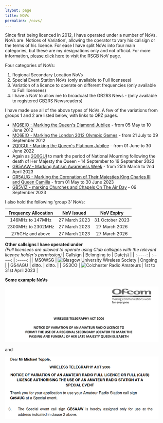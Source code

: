 ```yaml
---
layout: page
title: NOVs
permalink: /novs/
---
```


Since first being licenced in 2012, I have operated under a number of NoVs. NoVs are 'Notices of Variation', allowing the operator to vary his callsign or the terms of his licence. For ease I have split NoVs into four main categories, but these are my designations only and not official. For more information, [please click here](https://rsgb.org/main/operating/licensing-novs-visitors/online-nov-application/) to visit the RSGB NoV page.

Four categories of NoVs:

1. Regional Secondary Location NoVs
2. Special Event Station NoVs (only available to Full licensees)
3. Variation of a licence to operate on different frequencies (only available to Full licensees)
4. I have a NoV to allow me to broadcast the GB2RS News - (only available to registered GB2RS Newsreaders)

I have made use all of the above types of NoVs. A few of the variations from groups 1 and 2 are listed below, with links to QRZ pages.

- [MQ6EIO - Marking the Queen's Diamond Jubilee](https://www.qrz.com/db/mq6eio) - from 05 May to 10 June 2012
- [MO6EIO - Marking the London 2012 Olympic Games](https://www.qrz.com/db/mo6eio) - from 21 July to 09 September 2012
- [2Q0GUI - Marking the Queen's Platinum Jubilee](https://www.qrz.com/db/2q0gui) - from 01 June to 30 June 2022
- Again as [2Q0GUI](https://www.qrz.com/db/2q0gui) to mark the period of National Mourning following the death of Her Majesty the Queen - 14 September to 19 September 2022
- [GB5AAW - Marking Autism Awareness Week](https://www.qrz.com/db/gb5aaw) - from 25th March to 2nd April 2023
- [GR5AUG - Marking the Coronation of Their Majesties King Charles III and Queen Camilla](https://www.qrz.com/db/gr5aug) - from 01 May to 30 June 2023
- [GB5VIZ - marking Churches and Chapels On The Air Day](https://www.qrz.com/db/gb5viz) - 09 September 2023

I also hold the following 'group 3' NoVs:

| Frequency Allocation | NoV Issued | NoV Expiry |
| :------------------: | :--------: | :--------: |
| 146MHz to 147MHz | 27 March 2023 | 31 October 2023 |
| 2300MHz to 2302MHz | 27 March 2023 | 27 March 2026 |
| 275GHz and above | 27 March 2023 | 27 March 2026 |

**Other callsigns I have operated under**<br>
*(Full licensees are allowed to operate using Club callsigns with the relevant licence holder's permission)*
| Callsign | Belonging to | Date(s) |
| :-----: | :-----: | :-----: |
| MS0WSG | ![Glasgow University Wireless Society](https://www.mm0wsg.radio) | Ongoing |
| GS4AGU | ditto. | ditto. |
| GS3CO | ![Colchester Radio Amateurs](http://www.g3co.uk/) | 1st to 31st April 2023 |

**Some example NoVs**

![2Q0GUI](images/1ae86-screenshot-2023-01-04-at-22.28.48.jpg)

and

![GB5AAEW](images/gb5aawnew.png)
